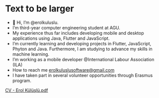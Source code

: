 <h1>Text to be larger</h1>

-   👋 Hi, I’m @erolkuluslu.
- I’m third-year computer engineering student at AGU.
- My experience thus far includes developing mobile and desktop applications using Java, Flutter and JavaScript.
- I’m currently learning and developing projects in Flutter, JavaScript, Phyton and Java. Furthermore, I am studying to advance my skills in machine learning.
- I’m working as a mobile developer @International Labour Association (ILA)
- How to reach me erolkuluslusoftware@gmail.com
- I have taken part in several volunteer opportunities through Erasmus program.


<!---
erolkuluslu/erolkuluslu is a ✨ special ✨ repository because its `README.md` (this file) appears on your GitHub profile.
You can click the Preview link to take a look at your changes.
--->
[CV - Erol Külüşlü.pdf](https://github.com/erolkuluslu/erolkuluslu/files/11041503/CV.-.Erol.Kuluslu.pdf)
